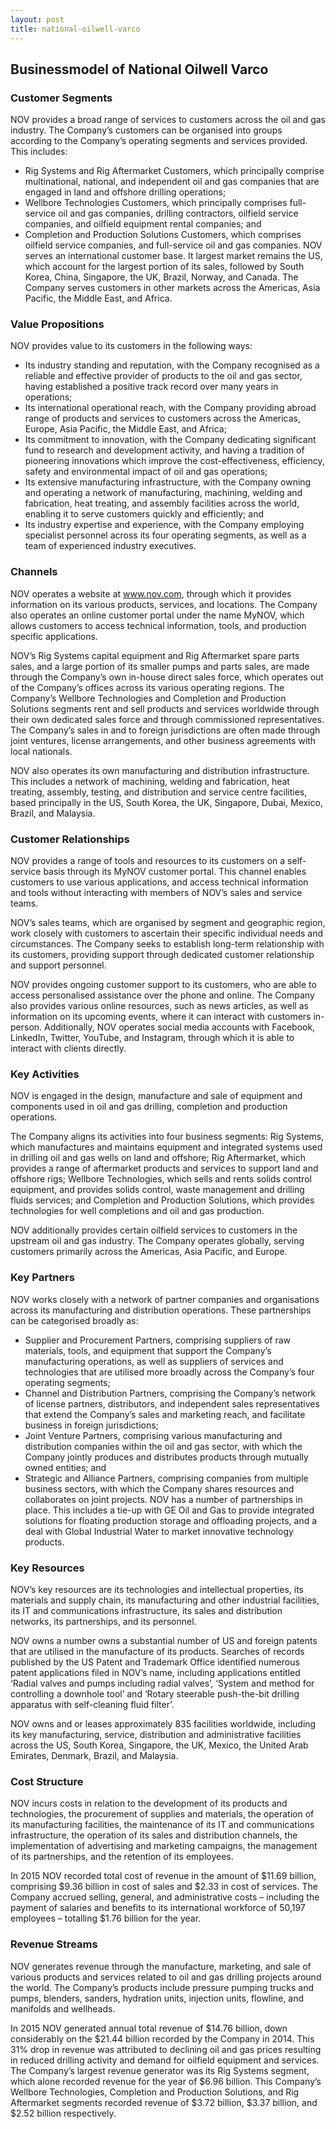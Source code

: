 ```yaml
---
layout: post
title: national-oilwell-varco
---
```


Businessmodel of National Oilwell Varco
----------------------------------------

### Customer Segments

NOV provides a broad range of services to customers across the oil and gas industry. The Company’s customers can be organised into groups according to the Company’s operating segments and services provided. This includes:

 * Rig Systems and Rig Aftermarket Customers, which principally comprise multinational, national, and independent oil and gas companies that are engaged in land and offshore drilling operations;
* Wellbore Technologies Customers, which principally comprises full-service oil and gas companies, drilling contractors, oilfield service companies, and oilfield equipment rental companies; and
* Completion and Production Solutions Customers, which comprises oilfield service companies, and full-service oil and gas companies.
 NOV serves an international customer base. It largest market remains the US, which account for the largest portion of its sales, followed by South Korea, China, Singapore, the UK, Brazil, Norway, and Canada. The Company serves customers in other markets across the Americas, Asia Pacific, the Middle East, and Africa.

### Value Propositions

NOV provides value to its customers in the following ways:

 * Its industry standing and reputation, with the Company recognised as a reliable and effective provider of products to the oil and gas sector, having established a positive track record over many years in operations;
* Its international operational reach, with the Company providing abroad range of products and services to customers across the Americas, Europe, Asia Pacific, the Middle East, and Africa;
* Its commitment to innovation, with the Company dedicating significant fund to research and development activity, and having a tradition of pioneering innovations which improve the cost-effectiveness, efficiency, safety and environmental impact of oil and gas operations;
* Its extensive manufacturing infrastructure, with the Company owning and operating a network of manufacturing, machining, welding and fabrication, heat treating, and assembly facilities across the world, enabling it to serve customers quickly and efficiently; and
* Its industry expertise and experience, with the Company employing specialist personnel across its four operating segments, as well as a team of experienced industry executives.
 ### Channels

NOV operates a website at www.nov.com, through which it provides information on its various products, services, and locations. The Company also operates an online customer portal under the name MyNOV, which allows customers to access technical information, tools, and production specific applications.

NOV’s Rig Systems capital equipment and Rig Aftermarket spare parts sales, and a large portion of its smaller pumps and parts sales, are made through the Company’s own in-house direct sales force, which operates out of the Company’s offices across its various operating regions. The Company’s Wellbore Technologies and Completion and Production Solutions segments rent and sell products and services worldwide through their own dedicated sales force and through commissioned representatives. The Company’s sales in and to foreign jurisdictions are often made through joint ventures, license arrangements, and other business agreements with local nationals.

NOV also operates its own manufacturing and distribution infrastructure. This includes a network of machining, welding and fabrication, heat treating, assembly, testing, and distribution and service centre facilities, based principally in the US, South Korea, the UK, Singapore, Dubai, Mexico, Brazil, and Malaysia.

### Customer Relationships

NOV provides a range of tools and resources to its customers on a self-service basis through its MyNOV customer portal. This channel enables customers to use various applications, and access technical information and tools without interacting with members of NOV’s sales and service teams.

NOV’s sales teams, which are organised by segment and geographic region, work closely with customers to ascertain their specific individual needs and circumstances. The Company seeks to establish long-term relationship with its customers, providing support through dedicated customer relationship and support personnel.

NOV provides ongoing customer support to its customers, who are able to access personalised assistance over the phone and online. The Company also provides various online resources, such as news articles, as well as information on its upcoming events, where it can interact with customers in-person. Additionally, NOV operates social media accounts with Facebook, LinkedIn, Twitter, YouTube, and Instagram, through which it is able to interact with clients directly.

### Key Activities

NOV is engaged in the design, manufacture and sale of equipment and components used in oil and gas drilling, completion and production operations.

The Company aligns its activities into four business segments: Rig Systems, which manufactures and maintains equipment and integrated systems used in drilling oil and gas wells on land and offshore; Rig Aftermarket, which provides a range of aftermarket products and services to support land and offshore rigs; Wellbore Technologies, which sells and rents solids control equipment, and provides solids control, waste management and drilling fluids services; and Completion and Production Solutions, which provides technologies for well completions and oil and gas production.

NOV additionally provides certain oilfield services to customers in the upstream oil and gas industry. The Company operates globally, serving customers primarily across the Americas, Asia Pacific, and Europe.

### Key Partners

NOV works closely with a network of partner companies and organisations across its manufacturing and distribution operations. These partnerships can be categorised broadly as:

 * Supplier and Procurement Partners, comprising suppliers of raw materials, tools, and equipment that support the Company’s manufacturing operations, as well as suppliers of services and technologies that are utilised more broadly across the Company’s four operating segments;
* Channel and Distribution Partners, comprising the Company’s network of license partners, distributors, and independent sales representatives that extend the Company’s sales and marketing reach, and facilitate business in foreign jurisdictions;
* Joint Venture Partners, comprising various manufacturing and distribution companies within the oil and gas sector, with which the Company jointly produces and distributes products through mutually owned entities; and
* Strategic and Alliance Partners, comprising companies from multiple business sectors, with which the Company shares resources and collaborates on joint projects.
 NOV has a number of partnerships in place. This includes a tie-up with GE Oil and Gas to provide integrated solutions for floating production storage and offloading projects, and a deal with Global Industrial Water to market innovative technology products.

### Key Resources

NOV’s key resources are its technologies and intellectual properties, its materials and supply chain, its manufacturing and other industrial facilities, its IT and communications infrastructure, its sales and distribution networks, its partnerships, and its personnel.

NOV owns a number owns a substantial number of US and foreign patents that are utilised in the manufacture of its products. Searches of records published by the US Patent and Trademark Office identified numerous patent applications filed in NOV’s name, including applications entitled ‘Radial valves and pumps including radial valves’, ‘System and method for controlling a downhole tool’ and ‘Rotary steerable push-the-bit drilling apparatus with self-cleaning fluid filter’.

NOV owns and or leases approximately 835 facilities worldwide, including its key manufacturing, service, distribution and administrative facilities across the US, South Korea, Singapore, the UK, Mexico, the United Arab Emirates, Denmark, Brazil, and Malaysia.

### Cost Structure

NOV incurs costs in relation to the development of its products and technologies, the procurement of supplies and materials, the operation of its manufacturing facilities, the maintenance of its IT and communications infrastructure, the operation of its sales and distribution channels, the implementation of advertising and marketing campaigns, the management of its partnerships, and the retention of its employees.

In 2015 NOV recorded total cost of revenue in the amount of $11.69 billion, comprising $9.36 billion in cost of sales and $2.33 in cost of services. The Company accrued selling, general, and administrative costs – including the payment of salaries and benefits to its international workforce of 50,197 employees – totalling $1.76 billion for the year.

### Revenue Streams

NOV generates revenue through the manufacture, marketing, and sale of various products and services related to oil and gas drilling projects around the world. The Company’s products include pressure pumping trucks and pumps, blenders, sanders, hydration units, injection units, flowline, and manifolds and wellheads.

In 2015 NOV generated annual total revenue of $14.76 billion, down considerably on the $21.44 billion recorded by the Company in 2014. This 31% drop in revenue was attributed to declining oil and gas prices resulting in reduced drilling activity and demand for oilfield equipment and services. The Company’s largest revenue generator was its Rig Systems segment, which alone recorded revenue for the year of $6.96 billion. This Company’s Wellbore Technologies, Completion and Production Solutions, and Rig Aftermarket segments recorded revenue of $3.72 billion, $3.37 billion, and $2.52 billion respectively.
